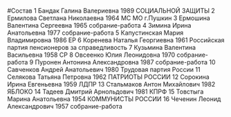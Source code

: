 #Состав
1 Бандак Галина Валериевна 1989 СОЦИАЛЬНОЙ ЗАЩИТЫ
2 Ермилова Светлана Николаевна 1964 МС МО г.Пушкин
3 Ермошина Валентина Сергеевна 1965 собрание-работа
4 Зимина Ирина Анатольевна 1977 собрание-работа
5 Капустинская Мария Владимировна 1986 ЕР
6 Коренева Наталья Георгиевна 1961 Российская партия пенсионеров за справедливость
7 Кузьмина Валентина Васильевна 1958 СР
8 Овсеенко Юлия Леонидовна 1970 собрание-работа
9 Пуронен Антонина Александровна 1987 собрание-работа
10 Савченков Андрей Анатольевич 1980 Трудовая партия России
11 Селякова Татьяна Петровна 1962 ПАТРИОТЫ РОССИИ
12 Сорокина Ирина Евгеньевна 1959 ЛДПР
13 Стальмаков Антон Михайлович 1982 ЯБЛОКО
14 Тадеев Дмитрий Арнольдович 1981 КПРФ
15 Товстыга Марина Анатольевна 1954 КОММУНИСТЫ РОССИИ
16 Чеченин Леонид Александрович 1957 собрание-работа
